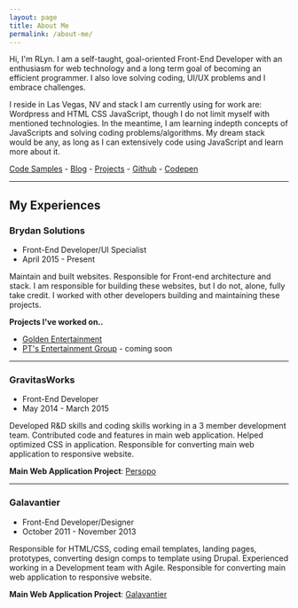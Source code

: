 ```yaml
---
layout: page
title: About Me
permalink: /about-me/
---
```


Hi, I'm RLyn. I am a self-taught, goal-oriented Front-End Developer with an enthusiasm for web technology and a long term goal of becoming an efficient programmer. I also love solving coding, UI/UX problems and I embrace challenges.

I reside in Las Vegas, NV and stack I am currently using for work are: Wordpress and HTML CSS JavaScript, though I do not limit myself with mentioned technologies. In the meantime, I am learning indepth concepts of JavaScripts and solving coding problems/algorithms. My dream stack would be any, as long as I can extensively code using JavaScript and learn more about it.

[Code Samples]() - [Blog](/) - [Projects](/projects) - [Github](http://github.com/rlynjb) - [Codepen](http://codepen.io/rlynjb)

-----

## My Experiences


### Brydan Solutions

- Front-End Developer/UI Specialist
- April 2015 - Present

Maintain and built websites. Responsible for Front-end architecture and stack.
I am responsible for building these websites, but I do not, alone, fully take credit. I worked with other developers building and maintaining these projects.

**Projects I've worked on..**

- [Golden Entertainment](http://goldenent.com)
- [PT's Entertainment Group](#) - coming soon

-----

### GravitasWorks

* Front-End Developer
* May 2014 - March 2015

Developed R&D skills and coding skills working in a 3 member development team. Contributed code and features in main web application. Helped optimized CSS in application.
Responsible for converting main web application to responsive website.

**Main Web Application Project**: [Persopo](http://persopo.com)

-----

### Galavantier

* Front-End Developer/Designer
* October 2011 - November 2013

Responsible for HTML/CSS, coding email templates, landing pages, prototypes, converting design comps to template using Drupal. Experienced working in a Development team with Agile.
Responsible for converting main web application to responsive website.

**Main Web Application Project**: [Galavantier](http://galavantier.com)

